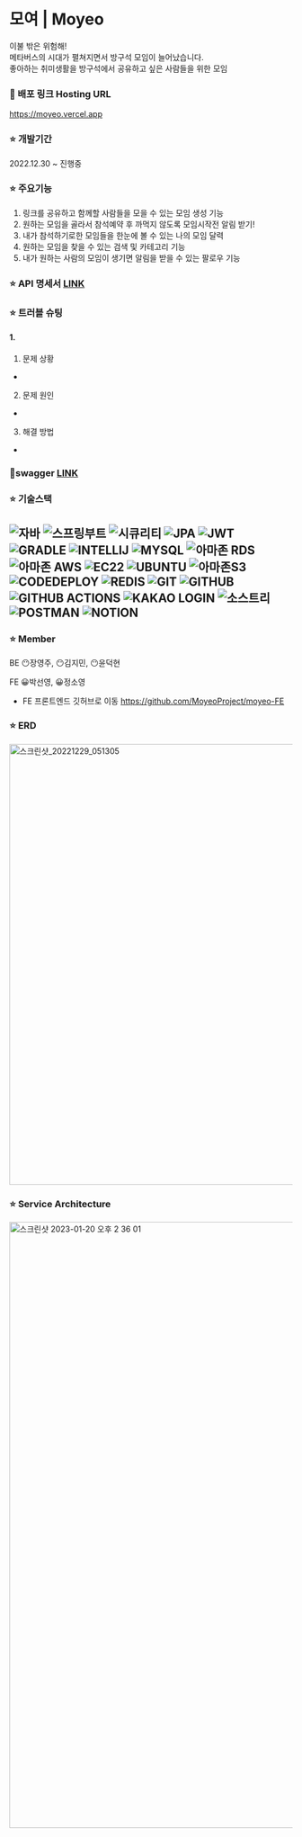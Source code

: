 

# 모여 | Moyeo

이불 밖은 위험해! <br />
메타버스의 시대가 펼쳐지면서 방구석 모임이 늘어났습니다. <br />
좋아하는 취미생활을 방구석에서 공유하고 싶은 사람들을 위한 모임 <br />


### 🔗 배포 링크 Hosting URL

https://moyeo.vercel.app


### ⭐ 개발기간

2022.12.30 ~ 진행중


### ⭐ 주요기능

1. 링크를 공유하고 함께할 사람들을 모을 수 있는 모임 생성 기능
2. 원하는 모임을 골라서 참석예약 후 까먹지 않도록 모임시작전 알림 받기!
3. 내가 참석하기로한 모임들을 한눈에 볼 수 있는 나의 모임 달력
4. 원하는 모임을 찾을 수 있는 검색 및 카테고리 기능
5. 내가 원하는 사람의 모임이 생기면 알림을 받을 수 있는 팔로우 기능
 
 
### ⭐ API 명세서 [LINK](https://descriptive-handbell-23e.notion.site/b53182796d1940959c2223cdf8792b44?v=2e290f73ddaf429eb21e9efffed7121d)


###  ⭐ 트러블 슈팅
 
#### 1. 
1) 문제 상황
- 

2) 문제 원인
- 

3) 해결 방법
- 

### 🧩swagger [LINK](https://sparta-hippo.shop/swagger-ui/index.html)


### ⭐ 기술스택

![자바](https://user-images.githubusercontent.com/108880977/209101862-e833ffc2-7cab-4114-8b74-5766d25b226b.svg)
![스프링부트](https://user-images.githubusercontent.com/108880977/209099782-f0f6fbb6-8c55-4a0e-a7a2-53fd5a000493.svg)
![시큐리티](https://user-images.githubusercontent.com/108880977/209101809-e972b9cf-36e1-4db3-a9ed-6474bc88770e.svg)
![JPA](https://user-images.githubusercontent.com/108880977/209104203-cccd4e80-5279-4e89-9453-c9d2333570b5.svg)
![JWT](https://user-images.githubusercontent.com/108880977/209102757-eb3f840f-ca24-4c89-a2b5-c60fff46bf49.svg)
![GRADLE](https://user-images.githubusercontent.com/108880977/209101888-8ea11829-e1b1-4de2-b7b4-8716e99dcf05.svg)
![INTELLIJ](https://camo.githubusercontent.com/699cfd7f3bb6a4e1764449f9b0da88a99a8d46bee71b93752b15ee8fbca5026a/68747470733a2f2f696d672e736869656c64732e696f2f62616467652f496e74656c6c694a20494445412d3030303030303f7374796c653d666f722d7468652d6261646765266c6f676f3d496e74656c6c694a2049444541266c6f676f436f6c6f723d7768697465)
![MYSQL](https://user-images.githubusercontent.com/108880977/209101897-c8a4fa60-6fb0-4501-b30f-06269e75ce11.svg)
![아마존 RDS](https://user-images.githubusercontent.com/108880977/209103424-828b0d5b-9419-4ebb-8a85-24bbc3072213.svg)
![아마존 AWS](https://user-images.githubusercontent.com/108880977/209103421-1cf57ef4-8620-4932-8704-60d0ec14ed1f.svg)
![EC22](https://user-images.githubusercontent.com/108880977/209104209-b04b40b7-a847-4263-aeb8-de19bc7fa8d9.svg)
![UBUNTU](https://camo.githubusercontent.com/51b0015a5bd40a05477f41af2f74c18d4b3d67388e3a0fed881a1243e0766f95/68747470733a2f2f696d672e736869656c64732e696f2f62616467652f5562756e74752d4539353432303f7374796c653d666f722d7468652d6261646765266c6f676f3d5562756e7475266c6f676f436f6c6f723d7768697465)
![아마존S3](https://camo.githubusercontent.com/f5e36b504a7091d22de49844ec28d7b50723774c367b6133fb25dd73e4876b92/68747470733a2f2f696d672e736869656c64732e696f2f62616467652f416d617a6f6e2053332d3536394133313f7374796c653d666f722d7468652d6261646765266c6f676f3d416d617a6f6e205333266c6f676f436f6c6f723d7768697465)
![CODEDEPLOY](https://camo.githubusercontent.com/f0cede42e8391ba6bb70096f58bc63c8f5c846ea5cde8f27327e571a99e9a3e0/68747470733a2f2f696d672e736869656c64732e696f2f62616467652f636f64656465706c6f792d3644423333463f7374796c653d666f722d7468652d6261646765266c6f676f3d636f64656465706c6f79266c6f676f436f6c6f723d7768697465)
![REDIS](https://camo.githubusercontent.com/a069a550246061f739515a814dfcb2825db8fcce1017180544585ac1982b0426/68747470733a2f2f696d672e736869656c64732e696f2f62616467652f52656469732d4443333832443f7374796c653d666f722d7468652d6261646765266c6f676f3d5265646973266c6f676f436f6c6f723d7768697465)
![GIT](https://camo.githubusercontent.com/fdb91eb7d32ba58701c8e564694cbe60e706378baefa180dbb96e2c1cfb9ec0f/68747470733a2f2f696d672e736869656c64732e696f2f62616467652f4769742d4630353033323f7374796c653d666f722d7468652d6261646765266c6f676f3d476974266c6f676f436f6c6f723d7768697465)
![GITHUB](https://camo.githubusercontent.com/ad176bb5a61237550550e47d7e77dd5d1a846518df44c522d2ba9c0a7da6379c/68747470733a2f2f696d672e736869656c64732e696f2f62616467652f6769746875622d3138313731373f7374796c653d666f722d7468652d6261646765266c6f676f3d676974687562266c6f676f436f6c6f723d7768697465)
![GITHUB ACTIONS](https://camo.githubusercontent.com/848a56128bd7fb616d4513033e90bdd63c7af1cf66a0e4e96c817cc514638499/68747470733a2f2f696d672e736869656c64732e696f2f62616467652f47697448756220416374696f6e732d3230383846463f7374796c653d666f722d7468652d6261646765266c6f676f3d47697448756220416374696f6e73266c6f676f436f6c6f723d7768697465)
![KAKAO LOGIN](https://camo.githubusercontent.com/83ef272c4b02509566e09bfa9d4bde5c1c2fbfbfe00346c28b8cd01f005a4932/68747470733a2f2f696d672e736869656c64732e696f2f62616467652f6b616b616f206c6f67696e2d4646434430303f7374796c653d666f722d7468652d6261646765266c6f676f3d6b616b616f266c6f676f436f6c6f723d626c61636b)
![소스트리](https://camo.githubusercontent.com/3a8be4d33166b6bd1610e3af88b5236ee322a3773aaaad8ae74d0455dd570466/68747470733a2f2f696d672e736869656c64732e696f2f62616467652f536f75726365747265652d3030353243433f7374796c653d666f722d7468652d6261646765266c6f676f3d536f7572636574726565266c6f676f436f6c6f723d7768697465)
![POSTMAN](https://camo.githubusercontent.com/879423585ed087f3c973857c43ba7e7d84f52c993d2c937055726339fbf921d9/68747470733a2f2f696d672e736869656c64732e696f2f62616467652f506f73746d616e2d4646364333373f7374796c653d666f722d7468652d6261646765266c6f676f3d506f73746d616e266c6f676f436f6c6f723d7768697465)
![NOTION](https://camo.githubusercontent.com/e68c6b9ddf0d0aa553f47fa6a1beb2b60176552e8a7862fe2932c03078a45376/68747470733a2f2f696d672e736869656c64732e696f2f62616467652f4e6f74696f6e2d3030303030303f7374796c653d666f722d7468652d6261646765266c6f676f3d4e6f74696f6e266c6f676f436f6c6f723d7768697465)
 ---
 
 
 ### ⭐ Member 
 
 BE 😶장영주, 😶김지민, 😶윤덕현
 
 FE 😀박선영, 😀정소영

 - FE 프론트엔드 깃허브로 이동
 https://github.com/MoyeoProject/moyeo-FE


 ### ⭐ ERD
 
 <img width="784" alt="스크린샷_20221229_051305" src="https://img1.daumcdn.net/thumb/R1280x0/?scode=mtistory2&fname=https%3A%2F%2Fblog.kakaocdn.net%2Fdn%2FcCtqz9%2FbtrWO2BiCvA%2FICUfcK9BXKbukblypkwOgK%2Fimg.png">
 
 
 ### ⭐ Service Architecture
 
<img width="1078" alt="스크린샷 2023-01-20 오후 2 36 01" src="https://user-images.githubusercontent.com/89244209/213624847-94761ad2-59bb-4845-84ee-90dc923d72ce.png">
 

